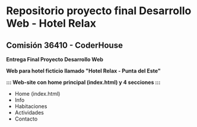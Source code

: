 # Repositorio proyecto final Desarrollo Web - Hotel Relax
## Comisión 36410 - CoderHouse

**Entrega Final Proyecto Desarrollo Web**

**Web para hotel ficticio llamado "Hotel Relax - Punta del Este"**

__::: Web-site con home principal (index.html) y 4 secciones :::__

+ Home (index.html)
+ Info
+ Habitaciones
+ Actividades
+ Contacto